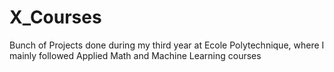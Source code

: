 # X_Courses
Bunch of Projects done during my third year at Ecole Polytechnique, where I mainly followed Applied Math and Machine Learning courses
